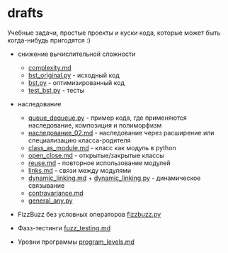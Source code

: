 # drafts

Учебные задачи, простые проекты и куски кода, которые может быть когда-нибудь пригодятся :)

- снижение вычислительной сложности
    - [complexity.md](complexity.md)
    - [bst_original.py](bst_original.py) - исходный код
    - [bst.py](bst.py) - оптимизированный код
    - [test_bst.py](test_bst.py) - тесты

- наследование
    - [queue_dequeue.py](queue_dequeue.py) - пример кода, где применяются наследование, композиция и полиморфизм
    - [наследование_02.md](наследование_02.md) - наследование через расширение или специализацию класса-родителя
    - [class_as_module.md](class_as_module.md) - класс как модуль в python
    - [open_close.md](open_close.md) - открытые/закрытые классы
    - [reuse.md](reuse.md) - повторное использование модулей
    - [links.md](links.md) - связи между модулями
    - [dynamic_linking.md](dynamic_linking.md) + [dynamic_linking.py](dynamic_linking.py) - динамическое связывание
    - [contravariance.md](contravariance.md)
    - [general_any.py](general_any.py)
- FizzBuzz без условных операторов [fizzbuzz.py](fizzbuzz.py)

- Фазз-тестинги [fuzz_testing.md](fuzz_testing.md)

- Уровни программы [program_levels.md](program_levels.md)